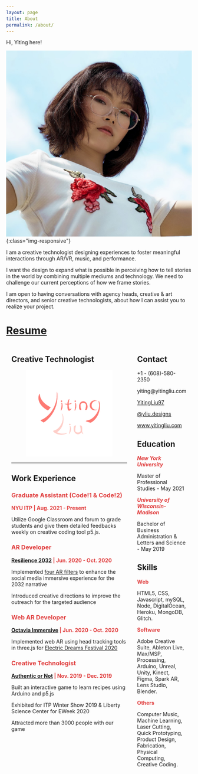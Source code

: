 ```yaml
---
layout: page
title: About
permalink: /about/
---
```


Hi, Yiting here!

![/assets/profile_square.jpg](/assets/profile_square.jpg){:class="img-responsive"}

I am a creative technologist designing experiences to foster meaningful interactions through AR/VR, music, and performance.

I want the design to expand what is possible in perceiving how to tell stories in the world by combining multiple mediums and technology. We need to challenge our current perceptions of how we frame stories.

I am open to having conversations with agency heads, creative & art directors, and senior creative technologists, about how I can assist you to realize your project.

# [Resume](/assets/resume.pdf)


<style>
mark {
	background-color: transparent;
}

img {
	max-width: 100%;
}
.column-list {
	display: block;
	/* justify-content: space-between; */
}

#twofive{
    width:100%;
}
#sevenfive{
    width:100%;
}
.column-resume {
	padding: 0 0.5em;
}



 @media only screen and (min-width:600px){
img {
    max-height: 100vh;
	object-fit: contain;
}
    
.column-list {
	display: flex;
	justify-content: space-between;
}

#twofive{
    width:30%;
}
#sevenfive{
    width:70%;
}
.column-resume {
	padding: 0 1em;
}

 }

.highlight-red {
	color: rgb(224,62,62);
}

.highlight-red_background {
	background: rgb(251,228,228);
}
.block-color-default {
	color: inherit;
	fill: inherit;
}

.block-color-red {
	color: rgb(224,62,62);
	fill: rgb(224,62,62);
}
.block-color-red_background {
	background: rgb(251,228,228);
}


    </style>
<div class="page-body"><div  class="column-list"><div  id="sevenfive" class="column-resume"><h2  >Creative Technologist </h2><figure  class="image"><a href="/about"><img style="width:288px" src="/assets/logo_yiting.png"/></a></figure><hr/><h2 >Work Experience </h2><h3 class="block-color-red"><strong>Graduate Assistant (Code!1 &amp; Code!2)</strong></h3><p  class="block-color-red"><strong>NYU ITP | Aug. 2021 - Present</strong></p><p  >Utilize Google Classroom and forum to grade students and give them detailed feedbacks weekly on creative coding tool p5.js.</p><h3 class="block-color-red"><strong>AR Developer</strong></h3><p class="block-color-red"><a href="https://www.resilience2032.com/"><strong>Resilience 2032</strong></a><strong> | Jun. 2020 - Oct. 2020</strong></p><p  >Implemented <a href="https://www.linkedin.com/in/yitingliu97/detail/treasury/position:1685345739/?entityUrn=urn%3Ali%3Afsd_profileTreasuryMedia%3A(ACoAABqc-fwBL0MHQ0hDixdB6_ueu5bDffp9Dhs%2C1602814321830)&amp;parentEntityUrn=urn%3Ali%3Afsd_profilePosition%3A(ACoAABqc-fwBL0MHQ0hDixdB6_ueu5bDffp9Dhs%2C1685345739)&amp;section=position%3A1685345739&amp;treasuryCount=1&amp;lipi=urn%3Ali%3Apage%3Ad_flagship3_profile_view_base%3B206ufDqXSkuUY6gUSnOgIA%3D%3D&amp;licu=urn%3Ali%3Acontrol%3Ad_flagship3_profile_view_base-treasury_thumbnail_cell">four AR filters</a> to enhance the social media immersive experience for the 2032 narrative</p><p  >Introduced creative directions to improve the outreach for the targeted audience</p><h3  class="block-color-red"><strong>Web AR Developer</strong></h3><p  class="block-color-red"><a href="https://octaviaxr.github.io/"><strong>Octavia Immersive</strong></a><strong> | Jun. 2020 - Oct. 2020</strong></p><p  >Implemented web AR using head tracking tools in three.js for <a href="https://www.linkedin.com/in/yitingliu97/detail/treasury/position:1684077434/?entityUrn=urn%3Ali%3Afsd_profileTreasuryMedia%3A(ACoAABqc-fwBL0MHQ0hDixdB6_ueu5bDffp9Dhs%2C1602597014383)&amp;parentEntityUrn=urn%3Ali%3Afsd_profilePosition%3A(ACoAABqc-fwBL0MHQ0hDixdB6_ueu5bDffp9Dhs%2C1684077434)&amp;section=position%3A1684077434&amp;treasuryCount=1&amp;lipi=urn%3Ali%3Apage%3Ad_flagship3_profile_view_base%3BkJNkrjZbQtG3PUnV8OwBLw%3D%3D&amp;licu=urn%3Ali%3Acontrol%3Ad_flagship3_profile_view_base-treasury_thumbnail_cell">Electric Dreams Festival 2020</a></p><h3  class="block-color-red"><strong>Creative Technologist</strong></h3><p  class="block-color-red"><a href="https://yitingliu.com/work/authentic-or-not.html"><strong>Authentic or Not</strong></a><strong> | Nov. 2019 - Dec. 2019 </strong></p><p  >Built an interactive game to learn recipes using Arduino and p5.js</p><p  >Exhibited for ITP Winter Show 2019 &amp; Liberty Science Center for EWeek 2020</p><p  >Attracted more than 3000 people with our game</p><p  >
</p></div><div id="twofive" class="column-resume"><h2>Contact </h2><p>+1 - (608)-580-2350</p><p  >yiting@yitingliu.com</p><p  ><a href="https://www.linkedin.com/in/yitingliu97/">YitingLiu97</a></p><p  ><a href="https://www.instagram.com/yliu.designs/">@yliu.designs</a></p><p  ><a href="https://yitingliu.com/">www.yitingliu.com</a></p><h2  >Education</h2><p  ><mark class="highlight-red"><em><strong>New York University</strong></em></mark></p><p  >Master of Professional Studies - May 2021</p><p  ><mark class="highlight-red"><em><strong>University of Wisconsin-Madison</strong></em></mark></p><p  >Bachelor of Business Administration &amp; Letters and Science - May 2019</p><h2  >Skills </h2><p  ><mark class="highlight-red"><strong>Web</strong></mark></p><p  >HTML5, CSS, Javascript, mySQL, Node, DigitalOcean, Heroku, MongoDB, Glitch.</p><p  ><mark class="highlight-red"><strong>Software</strong></mark></p><p  >Adobe Creative Suite, Ableton Live, Max/MSP, Processing, Arduino, Unreal, Unity, Kinect, Figma, Spark AR, Lens Studio, Blender.</p><p  ><mark class="highlight-red"><strong>Others</strong></mark></p><p  >Computer Music, Machine Learning, Laser Cutting, Quick Prototyping,
Product Design, Fabrication, Physical Computing, Creative Coding.</p><p>
</p></div></div><p>
</p>



</div>


